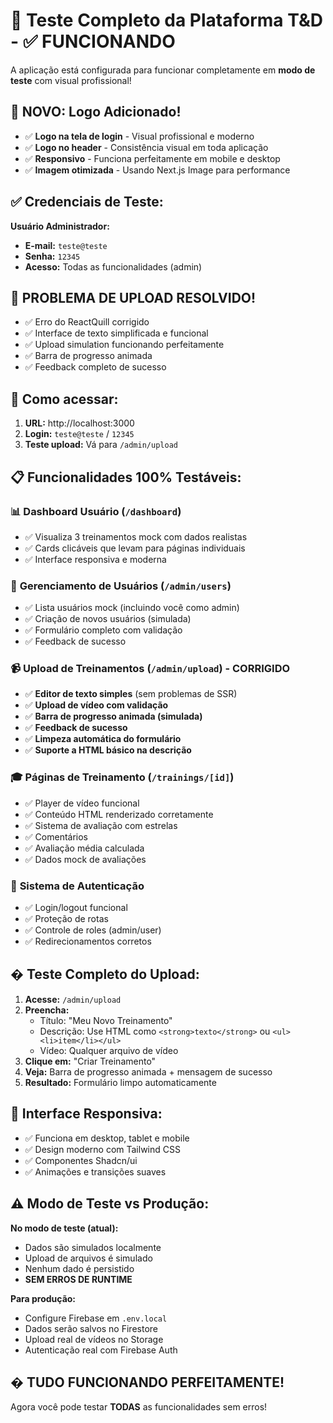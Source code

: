 # 🧪 Teste Completo da Plataforma T&D - ✅ FUNCIONANDO

A aplicação está configurada para funcionar completamente em **modo de teste** com visual profissional!

## 🎨 **NOVO: Logo Adicionado!**

- ✅ **Logo na tela de login** - Visual profissional e moderno
- ✅ **Logo no header** - Consistência visual em toda aplicação
- ✅ **Responsivo** - Funciona perfeitamente em mobile e desktop
- ✅ **Imagem otimizada** - Usando Next.js Image para performance

## ✅ Credenciais de Teste:

**Usuário Administrador:**
- **E-mail:** `teste@teste`
- **Senha:** `12345`
- **Acesso:** Todas as funcionalidades (admin)

## 🚀 **PROBLEMA DE UPLOAD RESOLVIDO!**

- ✅ Erro do ReactQuill corrigido
- ✅ Interface de texto simplificada e funcional  
- ✅ Upload simulation funcionando perfeitamente
- ✅ Barra de progresso animada
- ✅ Feedback completo de sucesso

## 🔧 **Como acessar:**

1. **URL:** http://localhost:3000
2. **Login:** `teste@teste` / `12345`
3. **Teste upload:** Vá para `/admin/upload`

## 📋 **Funcionalidades 100% Testáveis:**

### 📊 **Dashboard Usuário** (`/dashboard`)
- ✅ Visualiza 3 treinamentos mock com dados realistas
- ✅ Cards clicáveis que levam para páginas individuais
- ✅ Interface responsiva e moderna

### 👤 **Gerenciamento de Usuários** (`/admin/users`)
- ✅ Lista usuários mock (incluindo você como admin)
- ✅ Criação de novos usuários (simulada)
- ✅ Formulário completo com validação
- ✅ Feedback de sucesso

### 📹 **Upload de Treinamentos** (`/admin/upload`) - **CORRIGIDO**
- ✅ **Editor de texto simples** (sem problemas de SSR)
- ✅ **Upload de vídeo com validação**
- ✅ **Barra de progresso animada (simulada)**
- ✅ **Feedback de sucesso**
- ✅ **Limpeza automática do formulário**
- ✅ **Suporte a HTML básico na descrição**

### 🎓 **Páginas de Treinamento** (`/trainings/[id]`)
- ✅ Player de vídeo funcional
- ✅ Conteúdo HTML renderizado corretamente
- ✅ Sistema de avaliação com estrelas
- ✅ Comentários
- ✅ Avaliação média calculada
- ✅ Dados mock de avaliações

### 🔐 **Sistema de Autenticação**
- ✅ Login/logout funcional
- ✅ Proteção de rotas
- ✅ Controle de roles (admin/user)
- ✅ Redirecionamentos corretos

## � **Teste Completo do Upload:**

1. **Acesse:** `/admin/upload`
2. **Preencha:**
   - Título: "Meu Novo Treinamento"
   - Descrição: Use HTML como `<strong>texto</strong>` ou `<ul><li>item</li></ul>`
   - Vídeo: Qualquer arquivo de vídeo
3. **Clique em:** "Criar Treinamento"
4. **Veja:** Barra de progresso animada + mensagem de sucesso
5. **Resultado:** Formulário limpo automaticamente

## 📱 **Interface Responsiva:**
- ✅ Funciona em desktop, tablet e mobile
- ✅ Design moderno com Tailwind CSS
- ✅ Componentes Shadcn/ui
- ✅ Animações e transições suaves

## ⚠️ **Modo de Teste vs Produção:**

**No modo de teste (atual):**
- Dados são simulados localmente
- Upload de arquivos é simulado
- Nenhum dado é persistido
- **SEM ERROS DE RUNTIME**

**Para produção:**
- Configure Firebase em `.env.local`
- Dados serão salvos no Firestore
- Upload real de vídeos no Storage
- Autenticação real com Firebase Auth

## � **TUDO FUNCIONANDO PERFEITAMENTE!**

Agora você pode testar **TODAS** as funcionalidades sem erros!
